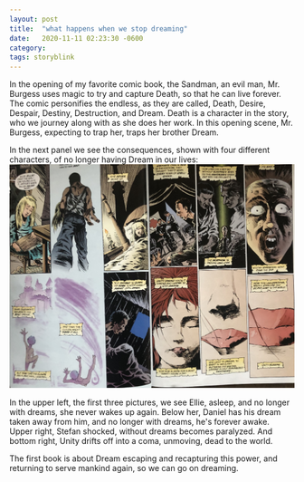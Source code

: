 ```yaml
---
layout: post
title:  "what happens when we stop dreaming"
date:   2020-11-11 02:23:30 -0600
category: 
tags: storyblink
---
```

In the opening of my favorite comic book, the Sandman, an evil man, Mr. Burgess uses magic to try and capture Death, so that he can live forever. The comic personifies the endless, as they are called, Death, Desire, Despair, Destiny, Destruction, and Dream. Death is a character in the story, who we journey along with as she does her work. In this opening scene, Mr. Burgess, expecting to trap her, traps her brother Dream.

In the next panel we see the consequences, shown with four different characters, of no longer having Dream in our lives:
![image info](https://raw.githubusercontent.com/SilenceVosh/silencevosh.github.io/master/_posts/assets/images/Sandman-whendreamsleave.jpg "When Dream Leaves")


In the upper left, the first three pictures, we see Ellie, asleep, and no longer with dreams, she never wakes up again. Below her, Daniel has his dream taken away from him, and no longer with dreams, he's forever awake. Upper right, Stefan shocked, without dreams becomes paralyzed. And bottom right, Unity drifts off into a coma, unmoving, dead to the world.

The first book is about Dream escaping and recapturing this power, and returning to serve mankind again, so we can go on dreaming.